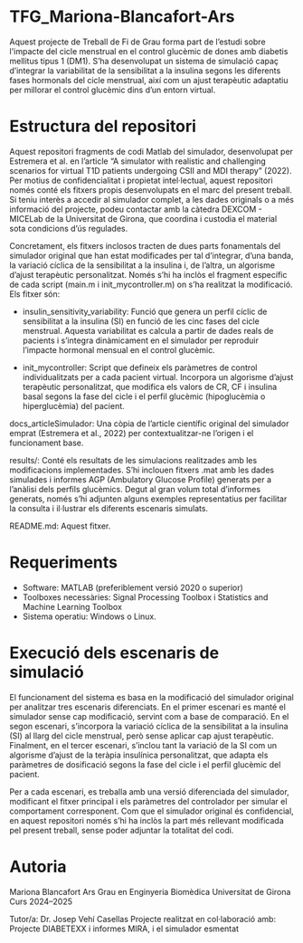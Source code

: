 # TFG_Mariona-Blancafort-Ars
Aquest projecte de Treball de Fi de Grau forma part de l’estudi sobre l'impacte del cicle menstrual en el control glucèmic de dones amb diabetis mellitus tipus 1 (DM1). S’ha desenvolupat un sistema de simulació capaç d’integrar la variabilitat de la sensibilitat a la insulina segons les diferents fases hormonals del cicle menstrual, així com un ajust terapèutic adaptatiu per millorar el control glucèmic dins d’un entorn virtual.


# Estructura del repositori
Aquest repositori fragments de codi Matlab del simulador, desenvolupat per Estremera et al. en l’article “A simulator with realistic and challenging scenarios for virtual T1D patients undergoing CSII and MDI therapy” (2022). Per motius de confidencialitat i propietat intel·lectual, aquest repositori només conté els fitxers propis desenvolupats en el marc del present treball. Si teniu interès a accedir al simulador complet, a les dades originals o a més informació del projecte, podeu contactar amb la càtedra DEXCOM - MICELab de la Universitat de Girona, que coordina i custodia el material sota condicions d’ús regulades.

Concretament, els fitxers inclosos tracten de dues parts fonamentals del simulador original que han estat modificades per tal d’integrar, d’una banda, la variació cíclica de la sensibilitat a la insulina i, de l’altra, un algorisme d’ajust terapèutic personalitzat. Només s’hi ha inclòs el fragment específic de cada script (main.m i init_mycontroller.m) on s’ha realitzat la modificació. Els fitxer són:

- insulin_sensitivity_variability:
Funció que genera un perfil cíclic de sensibilitat a la insulina (SI) en funció de les cinc fases del cicle menstrual. Aquesta variabilitat es calcula a partir de dades reals de pacients i s’integra dinàmicament en el simulador per reproduir l’impacte hormonal mensual en el control glucèmic.

- init_mycontroller:
Script que defineix els paràmetres de control individualitzats per a cada pacient virtual. Incorpora un algorisme d’ajust terapèutic personalitzat, que modifica els valors de CR, CF i insulina basal segons la fase del cicle i el perfil glucèmic (hipoglucèmia o hiperglucèmia) del pacient.


docs_articleSimulador: Una còpia de l’article científic original del simulador emprat (Estremera et al., 2022) per contextualitzar-ne l’origen i el funcionament base.

results/: Conté els resultats de les simulacions realitzades amb les modificacions implementades. S’hi inclouen fitxers .mat amb les dades simulades i informes AGP (Ambulatory Glucose Profile) generats per a l’anàlisi dels perfils glucèmics.
Degut al gran volum total d’informes generats, només s’hi adjunten alguns exemples representatius per facilitar la consulta i il·lustrar els diferents escenaris simulats.

README.md: Aquest fitxer.


# Requeriments
- Software: MATLAB (preferiblement versió 2020 o superior)
- Toolboxes necessàries: Signal Processing Toolbox i Statistics and Machine Learning Toolbox
- Sistema operatiu: Windows o Linux.

# Execució dels escenaris de simulació

El funcionament del sistema es basa en la modificació del simulador original per analitzar tres escenaris diferenciats. En el primer escenari es manté el simulador sense cap modificació, servint com a base de comparació. En el segon escenari, s’incorpora la variació cíclica de la sensibilitat a la insulina (SI) al llarg del cicle menstrual, però sense aplicar cap ajust terapèutic. Finalment, en el tercer escenari, s’inclou tant la variació de la SI com un algorisme d’ajust de la teràpia insulínica personalitzat, que adapta els paràmetres de dosificació segons la fase del cicle i el perfil glucèmic del pacient. 

Per a cada escenari, es treballa amb una versió diferenciada del simulador, modificant el fitxer principal i els paràmetres del controlador per simular el comportament corresponent. Com que el simulador original és confidencial, en aquest repositori només s’hi ha inclòs la part més rellevant modificada pel present treball, sense poder adjuntar la totalitat del codi.



# Autoria
Mariona Blancafort Ars
Grau en Enginyeria Biomèdica
Universitat de Girona
Curs 2024–2025

Tutor/a: Dr. Josep Vehí Casellas
Projecte realitzat en col·laboració amb: Projecte DIABETEXX i informes MIRA, i el simulador esmentat

